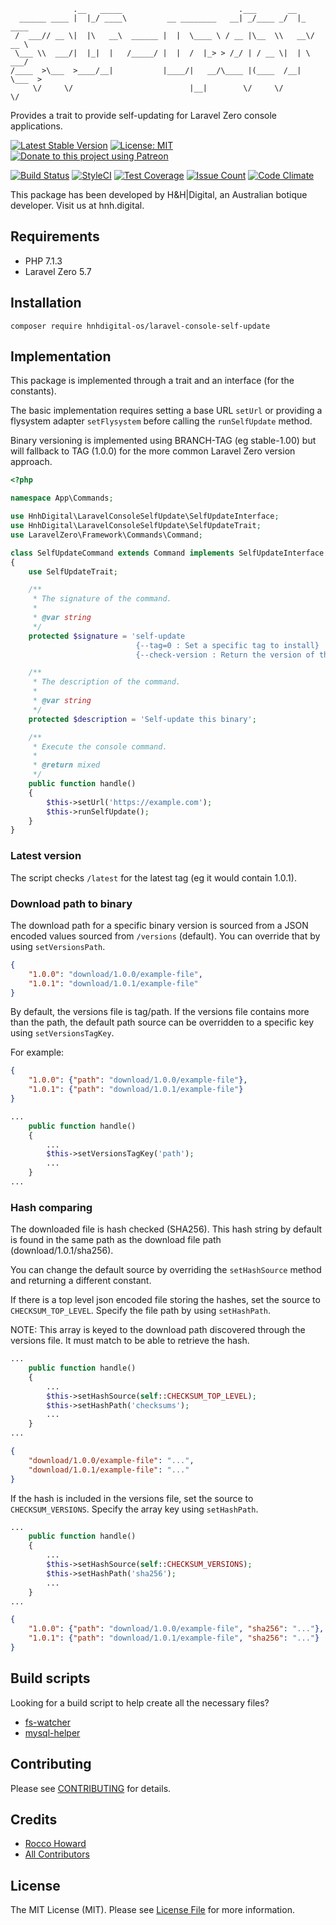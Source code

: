 ```
              .__   _____                          .___       __          
  ______ ____ |  |_/ ____\         __ ________   __| _/____ _/  |_  ____  
 /  ___// __ \|  |\   __\  ______ |  |  \____ \ / __ |\__  \\   __\/ __ \ 
 \___ \\  ___/|  |_|  |   /_____/ |  |  /  |_> > /_/ | / __ \|  | \  ___/ 
/____  >\___  >____/__|           |____/|   __/\____ |(____  /__|  \___  >
     \/     \/                          |__|        \/     \/          \/ 
```

Provides a trait to provide self-updating for Laravel Zero console applications.

[![Latest Stable Version](https://img.shields.io/github/release/hnhdigital-os/laravel-console-self-update.svg)](https://travis-ci.org/hnhdigital-os/laravel-console-self-update) [![License: MIT](https://img.shields.io/badge/License-MIT-yellow.svg)](https://opensource.org/licenses/MIT) [![Donate to this project using Patreon](https://img.shields.io/badge/patreon-donate-yellow.svg)](https://patreon.com/RoccoHoward)

[![Build Status](https://travis-ci.com/hnhdigital-os/laravel-console-self-update.svg?branch=master)](https://travis-ci.com/hnhdigital-os/laravel-console-self-update) [![StyleCI](https://styleci.io/repos/163498842/shield?branch=master)](https://styleci.io/repos/163498842) [![Test Coverage](https://codeclimate.com/github/hnhdigital-os/laravel-console-self-update/badges/coverage.svg)](https://codeclimate.com/github/hnhdigital-os/laravel-console-self-update/coverage) [![Issue Count](https://codeclimate.com/github/hnhdigital-os/laravel-console-self-update/badges/issue_count.svg)](https://codeclimate.com/github/hnhdigital-os/laravel-console-self-update) [![Code Climate](https://codeclimate.com/github/hnhdigital-os/laravel-console-self-update/badges/gpa.svg)](https://codeclimate.com/github/hnhdigital-os/laravel-console-self-update)


This package has been developed by H&H|Digital, an Australian botique developer. Visit us at hnh.digital.

## Requirements

* PHP 7.1.3
* Laravel Zero 5.7

## Installation

`composer require hnhdigital-os/laravel-console-self-update`

## Implementation

This package is implemented through a trait and an interface (for the constants).

The basic implementation requires setting a base URL `setUrl` or providing a flysystem adapter `setFlysystem` before calling the `runSelfUpdate` method.

Binary versioning is implemented using BRANCH-TAG (eg stable-1.00) but will fallback to TAG (1.0.0) for the more common Laravel Zero version approach.

```php
<?php

namespace App\Commands;

use HnhDigital\LaravelConsoleSelfUpdate\SelfUpdateInterface;
use HnhDigital\LaravelConsoleSelfUpdate\SelfUpdateTrait;
use LaravelZero\Framework\Commands\Command;

class SelfUpdateCommand extends Command implements SelfUpdateInterface
{
    use SelfUpdateTrait;

    /**
     * The signature of the command.
     *
     * @var string
     */
    protected $signature = 'self-update
                            {--tag=0 : Set a specific tag to install}
                            {--check-version : Return the version of this current binary}';

    /**
     * The description of the command.
     *
     * @var string
     */
    protected $description = 'Self-update this binary';

    /**
     * Execute the console command.
     *
     * @return mixed
     */
    public function handle()
    {
        $this->setUrl('https://example.com');
        $this->runSelfUpdate();
    }
}
```

### Latest version

The script checks `/latest` for the latest tag (eg it would contain 1.0.1).

### Download path to binary

The download path for a specific binary version is sourced from a JSON encoded values sourced from `/versions` (default). You can override that by using `setVersionsPath`.

```json
{
    "1.0.0": "download/1.0.0/example-file",
    "1.0.1": "download/1.0.1/example-file"
}
```

By default, the versions file is tag/path. If the versions file contains more than the path, the default path source can be overridden to a specific key using `setVersionsTagKey`.

For example:

```json
{
    "1.0.0": {"path": "download/1.0.0/example-file"},
    "1.0.1": {"path": "download/1.0.1/example-file"}
}
```

```php
...
    public function handle()
    {
        ...
        $this->setVersionsTagKey('path');
        ...
    }
...
```

### Hash comparing

The downloaded file is hash checked (SHA256). This hash string by default is found in the same path as the download file path (download/1.0.1/sha256).

You can change the default source by overriding the `setHashSource` method and returning a different constant.

If there is a top level json encoded file storing the hashes, set the source to `CHECKSUM_TOP_LEVEL`. Specify the file path by using `setHashPath`.

NOTE: This array is keyed to the download path discovered through the versions file. It must match to be able to retrieve the hash.

```php
...
    public function handle()
    {
        ...
        $this->setHashSource(self::CHECKSUM_TOP_LEVEL);
        $this->setHashPath('checksums');
        ...
    }
...
```

```json
{
    "download/1.0.0/example-file": "...",
    "download/1.0.1/example-file": "..."
}
```

If the hash is included in the versions file, set the source to `CHECKSUM_VERSIONS`. Specify the array key using `setHashPath`.

```php
...
    public function handle()
    {
        ...
        $this->setHashSource(self::CHECKSUM_VERSIONS);
        $this->setHashPath('sha256');
        ...
    }
...
```

```json
{
    "1.0.0": {"path": "download/1.0.0/example-file", "sha256": "..."},
    "1.0.1": {"path": "download/1.0.1/example-file", "sha256": "..."}
}
```

## Build scripts

Looking for a build script to help create all the necessary files?

* [fs-watcher](https://github.com/hnhdigital-os/fs-watcher/blob/master/build.sh)
* [mysql-helper](https://github.com/hnhdigital-os/mysql-helper/blob/master/build.sh)

## Contributing

Please see [CONTRIBUTING](https://github.com/hnhdigital-os/laravel-console-self-update/blob/master/CONTRIBUTING.md) for details.

## Credits

* [Rocco Howard](https://github.com/RoccoHoward)
* [All Contributors](https://github.com/hnhdigital-os/laravel-console-self-update/contributors)

## License

The MIT License (MIT). Please see [License File](https://github.com/hnhdigital-os/laravel-console-self-update/blob/master/LICENSE.md) for more information.
